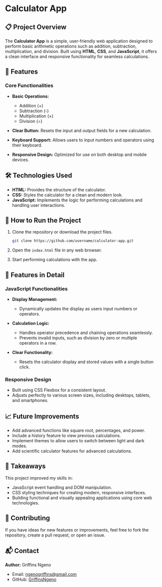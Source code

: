 # Calculator App  

## 📋 **Project Overview**  
The **Calculator App** is a simple, user-friendly web application designed to perform basic arithmetic operations such as addition, subtraction, multiplication, and division. Built using **HTML**, **CSS**, and **JavaScript**, it offers a clean interface and responsive functionality for seamless calculations.

## 🔧 **Features**  

### **Core Functionalities**  
- **Basic Operations:**  
  - Addition (+)  
  - Subtraction (-)  
  - Multiplication (×)  
  - Division (÷)  

- **Clear Button:** Resets the input and output fields for a new calculation.  
- **Keyboard Support:** Allows users to input numbers and operators using their keyboard.  
- **Responsive Design:** Optimized for use on both desktop and mobile devices.  

## 🛠️ **Technologies Used**  
- **HTML:** Provides the structure of the calculator.  
- **CSS:** Styles the calculator for a clean and modern look.  
- **JavaScript:** Implements the logic for performing calculations and handling user interactions.

## 🚀 **How to Run the Project**  

1. Clone the repository or download the project files.  
   ```bash
   git clone https://github.com/username/calculator-app.git
   ```  

2. Open the `index.html` file in any web browser.  
3. Start performing calculations with the app.  

## 🔎 **Features in Detail**  

### **JavaScript Functionalities**  
- **Display Management:**  
  - Dynamically updates the display as users input numbers or operators.  

- **Calculation Logic:**  
  - Handles operator precedence and chaining operations seamlessly.  
  - Prevents invalid inputs, such as division by zero or multiple operators in a row.  

- **Clear Functionality:**  
  - Resets the calculator display and stored values with a single button click.  

### **Responsive Design**  
- Built using CSS Flexbox for a consistent layout.  
- Adjusts perfectly to various screen sizes, including desktops, tablets, and smartphones.

## 📈 **Future Improvements**  
- Add advanced functions like square root, percentages, and power.  
- Include a history feature to view previous calculations.  
- Implement themes to allow users to switch between light and dark modes.  
- Add scientific calculator features for advanced calculations.  

## 🎯 **Takeaways**  
This project improved my skills in:  
- JavaScript event handling and DOM manipulation.  
- CSS styling techniques for creating modern, responsive interfaces.  
- Building functional and visually appealing applications using core web technologies.

## 🤝 **Contributing**  
If you have ideas for new features or improvements, feel free to fork the repository, create a pull request, or open an issue.  

## 📬 **Contact**  
**Author:** Griffins Ngeno  
- Email: [ngenogriffins@gmail.com](mailto:ngenogriffins@gmail.com)  
- GitHub: [GriffinsNgeno](https://github.com/GriffinsNgeno)   
  
